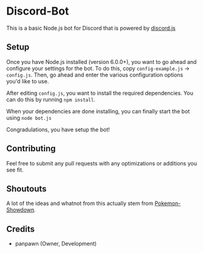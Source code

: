 # Discord-Bot
This is a basic Node.js bot for Discord that is powered by [discord.js][1]

[1]: https://www.npmjs.com/package/discord.js

Setup
------------------------------------------------------------------------

Once you have Node.js installed (version 6.0.0+), you want to go ahead and configure your settings for the bot.  To do this, copy `config-example.js` -> `config.js`.  Then, go ahead and enter the various configuration options you'd like to use.

After editing `config.js`, you want to install the required dependencies.  You can do this by running `npm install`.

When your dependencies are done installing, you can finally start the bot using `node bot.js`

Congradulations, you have setup the bot!

Contributing
------------------------------------------------------------------------

Feel free to submit any pull requests with any optimizations or additions you see fit.

Shoutouts
------------------------------------------------------------------------

A lot of the ideas and whatnot from this actually stem from [Pokemon-Showdown][2].

[2]: http://github.com/Zarel/Pokemon-Showdown

Credits
------------------------------------------------------------------------

- panpawn (Owner, Development)
